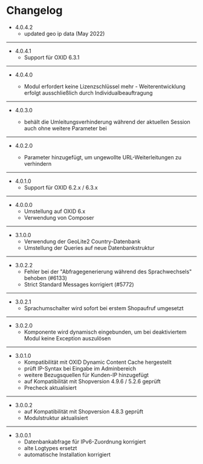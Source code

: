 # Changelog

- 4.0.4.2
  - updated geo ip data (May 2022)

---

- 4.0.4.1
  - Support für OXID 6.3.1

---

- 4.0.4.0

  - Modul erfordert keine Lizenzschlüssel mehr - Weiterentwicklung erfolgt ausschließlich durch Individualbeauftragung
  
---

- 4.0.3.0

  - behält die Umleitungsverhinderung während der aktuellen Session auch ohne weitere Parameter bei
  
---

- 4.0.2.0

  - Parameter hinzugefügt, um ungewollte URL-Weiterleitungen zu verhindern
  
---

- 4.0.1.0
  - Support für OXID 6.2.x / 6.3.x

---

- 4.0.0.0
  - Umstellung auf OXID 6.x
  - Verwendung von Composer
  
---

- 3.1.0.0
  - Verwendung der GeoLite2 Country-Datenbank
  - Umstellung der Queries auf neue Datenbankstruktur

---

- 3.0.2.2
  - Fehler bei der "Abfragegenerierung während des Sprachwechsels" behoben (#6133)
  - Strict Standard Messages korrigiert (#5772)

---

- 3.0.2.1
  - Sprachumschalter wird sofort bei erstem Shopaufruf umgesetzt

---

- 3.0.2.0
  - Komponente wird dynamisch eingebunden, um bei deaktiviertem Modul keine Exception auszulösen

---

- 3.0.1.0
  - Kompatibilität mit OXID Dynamic Content Cache hergestellt
  - prüft IP-Syntax bei Eingabe im Adminbereich
  - weitere Bezugsquellen für Kunden-IP hinzugefügt
  - auf Kompatibilität mit Shopversion 4.9.6 / 5.2.6 geprüft
  - Precheck aktualisiert

---

- 3.0.0.2
  - auf Kompatibilität mit Shopversion 4.8.3 geprüft
  - Modulstruktur aktualisiert

---

- 3.0.0.1
  - Datenbankabfrage für IPv6-Zuordnung korrigiert
  - alte Logtypes ersetzt
  - automatische Installation korrigiert